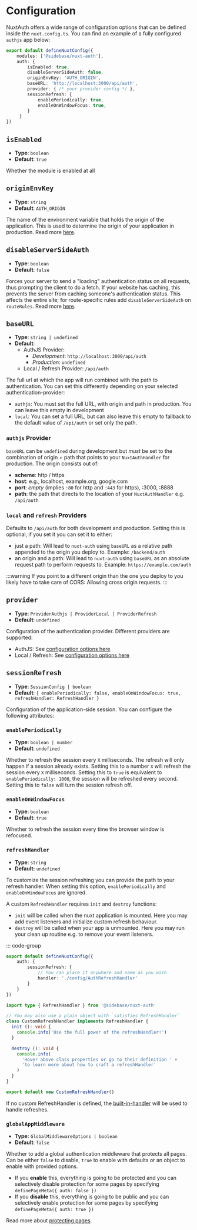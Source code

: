 # Configuration

NuxtAuth offers a wide range of configuration options that can be defined inside the `nuxt.config.ts`. You can find an example of a fully configured `authjs` app below:

```ts
export default defineNuxtConfig({
    modules: ['@sidebase/nuxt-auth'],
    auth: { 
        isEnabled: true,
        disableServerSideAuth: false,
        originEnvKey: 'AUTH_ORIGIN',
        baseURL: 'http://localhost:3000/api/auth',
        provider: { /* your provider config */ },
        sessionRefresh: {
            enablePeriodically: true,
            enableOnWindowFocus: true,
        }
     }
})
```

## `isEnabled`

- **Type**: `boolean`
- **Default**: `true`

Whether the module is enabled at all

## `originEnvKey`

- **Type**: `string`
- **Default**: `AUTH_ORIGIN`

The name of the environment variable that holds the origin of the application. This is used to determine the origin of your application in production. Read more [here](/resources/error-reference#auth-no-origin).

## `disableServerSideAuth`

- **Type**: `boolean`
- **Default**: `false`

Forces your server to send a "loading" authentication status on all requests, thus prompting the client to do a fetch. If your website has caching, this prevents the server from caching someone's authentication status. This affects the entire site; for route-specific rules add `disableServerSideAuth` on `routeRules`. Read more [here](/guide/advanced/caching).

## `baseURL`

- **Type**: `string | undefined`
- **Default**:
  - AuthJS Provider:
    - _Development_: `http://localhost:3000/api/auth`
    - _Production_: `undefined`
  - Local / Refresh Provider: `/api/auth`

The full url at which the app will run combined with the path to authentication. You can set this differently depending on your selected authentication-provider:

- `authjs`: You must set the full URL, with origin and path in production. You can leave this empty in development
- `local`: You can set a full URL, but can also leave this empty to fallback to the default value of `/api/auth` or set only the path.

### `authjs` Provider

`baseURL` can be `undefined` during development but _must_ be set to the combination of origin + path that points to your `NuxtAuthHandler` for production. The origin consists out of:
- **scheme**: http / https
- **host**: e.g., localhost, example.org, google.com
- **port**: _empty_ (implies `:80` for http and `:443` for https), :3000, :8888
- **path**: the path that directs to the location of your `NuxtAuthHandler` e.g. `/api/auth`

### `local` and `refresh` Providers

Defaults to `/api/auth` for both development and production. Setting this is optional, if you set it you can set it to either:
- just a path: Will lead to `nuxt-auth` using `baseURL` as a relative path appended to the origin you deploy to. Example: `/backend/auth`
- an origin and a path: Will lead to `nuxt-auth` using `baseURL` as an absolute request path to perform requests to. Example: `https://example.com/auth`

:::warning
If you point to a different origin than the one you deploy to you likely have to take care of CORS: Allowing cross origin requests.
:::

## `provider`

- **Type**: `ProviderAuthjs | ProviderLocal | ProviderRefresh`
- **Default**: `undefined`

Configuration of the authentication provider. Different providers are supported:
- AuthJS: See [configuration options here](/guide/authjs/quick-start#configuration)
- Local / Refresh: See [configuration options here](/guide/local/quick-start)

## `sessionRefresh`

- **Type**: `SessionConfig | boolean`
- **Default**: `{ enablePeriodically: false, enableOnWindowFocus: true, refreshHandler: RefreshHandler }`

Configuration of the application-side session. You can configure the following attributes:

### `enablePeriodically`

- **Type**: `boolean | number`
- **Default**: `undefined`

Whether to refresh the session every `X` milliseconds. The refresh will only happen if a session already exists.
Setting this to a number `X` will refresh the session every `X` milliseconds.
Setting this to `true` is equivalent to `enablePeriodically: 1000`, the session will be refreshed every second.
Setting this to `false` will turn the session refresh off. 

### `enableOnWindowFocus`


- **Type**: `boolean`
- **Default**: `true`

Whether to refresh the session every time the browser window is refocused.

### `refreshHandler`

- **Type**: `string`
- **Default:** `undefined`

To customize the session refreshing you can provide the path to your refresh handler. When setting this option, `enablePeriodically` and `enableOnWindowFocus` are ignored.

A custom `RefreshHandler` requires `init` and `destroy` functions:

- `init` will be called when the nuxt application is mounted. Here you may add event listeners and initialize custom refresh behaviour.
- `destroy` will be called when your app is unmounted. Here you may run your clean up routine e.g. to remove your event listeners.

::: code-group
```ts [nuxt.config.ts]
export default defineNuxtConfig({
    auth: {
        sessionRefresh: {
            // You can place it anywhere and name as you wish
            handler: './config/AuthRefreshHandler'
        }
    }
})
```

```ts [~/config/AuthRefreshHandler.ts]
import type { RefreshHandler } from '@sidebase/nuxt-auth'

// You may also use a plain object with `satisfies RefreshHandler`
class CustomRefreshHandler implements RefreshHandler {
  init (): void {
    console.info('Use the full power of the refreshHandler!')
  }

  destroy (): void {
    console.info(
      'Hover above class properties or go to their definition ' +
      'to learn more about how to craft a refreshHandler'
    )
  }
}

export default new CustomRefreshHandler()
```

If no custom RefreshHandler is defined, the [built-in-handler](https://github.com/sidebase/nuxt-auth/blob/main/src/runtime/utils/refreshHandler.ts) will be used to handle refreshes.

### `globalAppMiddleware`

- **Type:** `GlobalMiddlewareOptions | boolean`
- **Default**: `false`

Whether to add a global authentication middleware that protects all pages. Can be either `false` to disable, `true` to enable with defaults or an object to enable with provided options.

- If you **enable** this, everything is going to be protected and you can selectively disable protection for some pages by specifying `definePageMeta({ auth: false })`
- If you **disable** this, everything is going to be public and you can selectively enable protection for some pages by specifying `definePageMeta({ auth: true })`

Read more about [protecting pages](/guide/application-side/protecting-pages).
